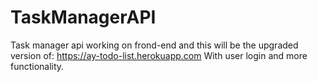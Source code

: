 # TaskManagerAPI
Task manager api working on frond-end and this will be the upgraded version of:
https://ay-todo-list.herokuapp.com
With user login and more functionality.
